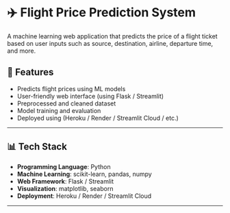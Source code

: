 # ✈️ Flight Price Prediction System

A machine learning web application that predicts the price of a flight ticket based on user inputs such as source, destination, airline, departure time, and more.

## 🚀 Features

- Predicts flight prices using ML models
- User-friendly web interface (using Flask / Streamlit)
- Preprocessed and cleaned dataset
- Model training and evaluation
- Deployed using (Heroku / Render / Streamlit Cloud / etc.)

---

## 📊 Tech Stack

- **Programming Language**: Python
- **Machine Learning**: scikit-learn, pandas, numpy
- **Web Framework**: Flask / Streamlit
- **Visualization**: matplotlib, seaborn
- **Deployment**: Heroku / Render / Streamlit Cloud

---


